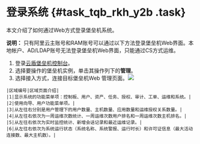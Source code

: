 # 登录系统 {#task_tqb_rkh_y2b .task}

本文介绍了如何通过Web方式登录堡垒机系统。

**说明：** 只有阿里云主账号和RAM账号可以通过以下方法登录堡垒机Web界面。本地帐户、AD/LDAP账号无法登录堡垒机Web界面，只能通过CS方式运维。

1.  登录[云盾堡垒机控制台](https://yundun.console.aliyun.com/?p=bastion)。 
2.  选择要操作的堡垒机实例，单击其操作列下的**管理**。 
3.   选择接入方式，连接目标堡垒机Web 管理页面。![](http://static-aliyun-doc.oss-cn-hangzhou.aliyuncs.com/assets/img/18760/153662994410266_zh-CN.jpg)

 

    |区域编号|区域页面介绍|
    |1|显示系统的功能菜单项：控制板、用户、资产、任务、授权、审计、工单、运维和系统。|
    |2|使用向导、用户功能菜单项。|
    |3|从左往右分别是用户管理下的用户数量、主机数量、应用数量和运维授权关系数量。|
    |4|从左往右依次为一周运维次数统计、一周运维次数用户排名和一周运维次数主机排名。|
    |5|从左往右依次为实时监控统计、新增会话记录和最近运维记录。|
    |6|从左往右依次为系统运行状态（系统名称、系统警报、运行时长）和许可证信息（最大活动连接数、最大主机数）。|


